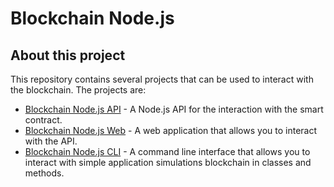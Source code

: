 # Blockchain Node.js

## About this project

This repository contains several projects that can be used to interact with the blockchain. The projects are:

  * [Blockchain Node.js API](./api) - A Node.js API for the interaction with the smart contract.
  * [Blockchain Node.js Web](./web) - A web application that allows you to interact with the API.
  * [Blockchain Node.js CLI](./cli) - A command line interface that allows you to interact with simple application simulations blockchain in classes and methods.
